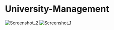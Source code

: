 # University-Management
![Screenshot_2](https://user-images.githubusercontent.com/78226423/151869956-804bdbe2-4ff3-4178-862c-d4342d152b25.png)
![Screenshot_1](https://user-images.githubusercontent.com/78226423/151420908-edd3a10e-81c2-4894-ab99-f4e721e6dd0c.png)
